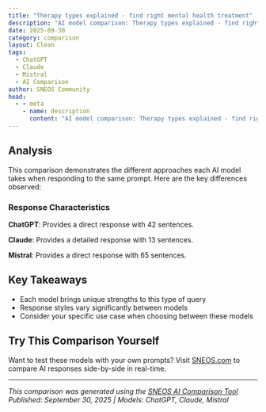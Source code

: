 ```yaml
---
title: "Therapy types explained - find right mental health treatment"
description: "AI model comparison: Therapy types explained - find right mental health treatment..."
date: 2025-09-30
category: comparison
layout: Clean
tags:
  - ChatGPT
  - Claude
  - Mistral
  - AI Comparison
author: SNEOS Community
head:
  - - meta
    - name: description
      content: "AI model comparison: Therapy types explained - find right mental health treatment..."
---
```


<ChatComparison
  title="Therapy types explained - find right mental health treatment"
  prompt="Therapy types explained - find right mental health treatment"
  :responses='{"ChatGPT": "Certainly! Here\u0027s an overview of common therapy types to help you understand which might be the right mental health treatment for you:\n\n### 1. Cognitive Behavioral Therapy (CBT)\n- **What it is:** A short-term, goal-oriented therapy that focuses on identifying and changing negative thought patterns and behaviors.\n- **Best for:** Anxiety, depression, phobias, PTSD, OCD.\n- **How it helps:** Teaches coping skills to manage problems and change unhelpful thoughts.\n\n### 2. Dialectical Behavior Therapy (DBT)\n- **What it is:** A form of CBT that emphasizes mindfulness, emotional regulation, distress tolerance, and interpersonal effectiveness.\n- **Best for:** Borderline Personality Disorder, suicidal thoughts, self-harming behaviors, emotional dysregulation.\n- **How it helps:** Balances acceptance and change through structured group and individual therapy.\n\n### 3. Psychodynamic Therapy\n- **What it is:** Explores unconscious patterns and how past experiences influence current behavior.\n- **Best for:** Depression, anxiety, relationship issues, trauma.\n- **How it helps:** Increases self-awareness and understanding of deep-rooted emotional conflicts.\n\n### 4. Humanistic Therapy (e.g., Person-Centered Therapy)\n- **What it is:** Focuses on personal growth, self-acceptance, and self-actualization.\n- **Best for:** Low self-esteem, life transitions, stress, mild depression or anxiety.\n- **How it helps:** Provides a supportive environment where you can explore feelings and find your own path.\n\n### 5. Interpersonal Therapy (IPT)\n- **What it is:** Centers on improving interpersonal relationships and communication.\n- **Best for:** Depression related to relationship issues, grief, role transitions.\n- **How it helps:** Addresses problematic relationship patterns and improves social functioning.\n\n### 6. Eye Movement Desensitization and Reprocessing (EMDR)\n- **What it is:** Structured therapy that uses eye movements or other bilateral stimulation to process traumatic memories.\n- **Best for:** PTSD, trauma, anxiety.\n- **How it helps:** Helps rewire the brain\u2019s response to traumatic memories, reducing their emotional impact.\n\n### 7. Family or Couples Therapy\n- **What it is:** Involves family members or couples in therapy to address relational issues.\n- **Best for:** Family conflict, marital problems, parenting challenges.\n- **How it helps:** Improves communication, resolves conflicts, strengthens relationships.\n\n### 8. Mindfulness-Based Therapies\n- **What it is:** Incorporates mindfulness practices to increase awareness and acceptance of the present moment.\n- **Best for:** Stress, anxiety, depression, chronic pain.\n- **How it helps:** Reduces rumination and promotes emotional regulation.\n\n---\n\n### How to Choose the Right Therapy:\n- **Identify your main concerns:** Emotional distress, behavior issues, trauma, relationship problems, etc.\n- **Consider therapy approach:** Do you want a structured, short-term therapy (like CBT) or a deeper, long-term exploration (like psychodynamic therapy)?\n- **Think about your preferences:** Individual vs. group therapy, in-person vs. online.\n- **Consult a professional:** A licensed therapist can help recommend the best approach for your unique needs.\n\nIf you\u0027d like, I can provide information on how to find a therapist or what questions to ask during your first session!", "Claude": "# Mental Health Therapy Types: Finding Your Right Fit\n\n## **Talk Therapies (Psychotherapy)**\n\n### **Cognitive Behavioral Therapy (CBT)**\n- **What it is**: Focuses on changing negative thought patterns and behaviors\n- **Best for**: Anxiety, depression, phobias, PTSD, eating disorders\n- **Approach**: Short-term, goal-oriented, homework assignments\n- **Duration**: Typically 12-20 sessions\n\n### **Dialectical Behavior Therapy (DBT)**\n- **What it is**: Teaches emotional regulation and distress tolerance skills\n- **Best for**: Borderline personality disorder, self-harm, emotional instability\n- **Approach**: Group and individual sessions, mindfulness-based\n- **Duration**: Usually 6 months to 1 year\n\n### **Psychodynamic Therapy**\n- **What it is**: Explores unconscious thoughts and past experiences\n- **Best for**: Relationship issues, recurring patterns, deep-rooted problems\n- **Approach**: Insight-oriented, explores childhood and past relationships\n- **Duration**: Months to years\n\n### **Humanistic/Person-Centered Therapy**\n- **What it is**: Emphasizes self-acceptance and personal growth\n- **Best for**: Self-esteem issues, life transitions, personal development\n- **Approach**: Non-directive, supportive, client-led\n- **Duration**: Varies widely\n\n## **Specialized Therapies**\n\n### **EMDR (Eye Movement Desensitization)**\n- **Best for**: PTSD, trauma, phobias\n- **What to expect**: Guided eye movements while processing traumatic memories\n\n### **Family/Couples Therapy**\n- **Best for**: Relationship conflicts, communication issues, family dysfunction\n- **Approach**: Involves multiple family members or partners\n\n### **Group Therapy**\n- **Best for**: Social anxiety, addiction, grief, peer support needs\n- **Benefits**: Cost-effective, peer learning, reduced isolation\n\n## **Treatment Settings**\n\n| **Setting** | **Intensity** | **Best For** |\n|-------------|---------------|--------------|\n| **Outpatient** | 1 session/week | Most mental health concerns |\n| **Intensive Outpatient** | Multiple sessions/week | Moderate to severe symptoms |\n| **Partial Hospitalization** | Daily sessions | Severe symptoms, crisis stabilization |\n| **Inpatient** | 24/7 care | Immediate safety concerns |\n\n## **How to Choose the Right Therapy**\n\n### **Consider Your Needs:**\n- **Specific symptoms** (anxiety, depression, trauma)\n- **Goals** (symptom relief vs. personal growth)\n- **Timeline** (urgent vs. long-term work)\n- **Learning style** (structured vs. exploratory)\n\n### **Practical Factors:**\n- **Insurance coverage** and costs\n- **Therapist availability** and location\n- **Time commitment** you can make\n- **Comfort level** with different approaches\n\n## **Finding the Right Therapist**\n\n### **Important Qualities:**\n- Licensed and properly credentialed\n- Experience with your specific concerns\n- Cultural competence and understanding\n- Communication style that fits you\n- Creates a safe, non-judgmental environment\n\n### **Red Flags:**\n- Lacks proper licensing\n- Pushes their personal agenda\n- Violates boundaries\n- Doesn\u0027t respect your goals\n- Makes you feel worse consistently\n\n## **Getting Started**\n\n### **Initial Steps:**\n1. **Identify your primary concerns**\n2. **Research therapists** in your area\n3. **Check insurance coverage**\n4. **Schedule initial consultations**\n5. **Ask questions** about their approach\n\n### **Questions to Ask Potential Therapists:**\n- What\u0027s your experience with my specific concerns?\n- What therapeutic approaches do you use?\n- How do you measure progress?\n- What should I expect in terms of timeline?\n- How do you handle crisis situations?\n\n## **Making Therapy More Effective**\n\n### **Your Role:**\n- **Be honest** about your struggles\n- **Complete homework** assignments\n- **Communicate** what\u0027s working or not\n- **Be patient** with the process\n- **Practice skills** outside sessions\n\n### **When to Consider Medication:**\n- Severe symptoms interfering with daily life\n- Therapy alone isn\u0027t providing enough relief\n- Biological factors contributing to symptoms\n- History of mental illness in family\n\n## **Cost and Insurance**\n\n### **Options for Affordability", "Mistral": "Choosing the right mental health treatment depends on your specific needs, preferences, and the issues you\u0027re facing. Here are some common types of therapy and explanations of each to help you find the right fit:\n\n1. **Cognitive Behavioral Therapy (CBT)**:\n - **Focus**: Identifying and changing negative thought patterns and behaviors.\n - **Best For**: Anxiety, depression, PTSD, eating disorders, and substance abuse.\n - **Techniques**: Cognitive restructuring, exposure therapy, and behavioral activation.\n\n2. **Psychodynamic Therapy**:\n - **Focus**: Exploring unconscious thoughts and feelings that influence behavior.\n - **Best For**: Depression, anxiety, personality disorders, and relationship issues.\n - **Techniques**: Free association, dream analysis, and transference.\n\n3. **Humanistic Therapy**:\n - **Focus**: Emphasizing personal growth, self-actualization, and the individual\u0027s subjective experience.\n - **Best For**: Self-esteem issues, relationship problems, and existential concerns.\n - **Techniques**: Client-centered therapy, Gestalt therapy, and existential therapy.\n\n4. **Dialectical Behavior Therapy (DBT)**:\n - **Focus**: Teaching skills to manage painful emotions and decrease conflict in relationships.\n - **Best For**: Borderline personality disorder, suicidal ideation, and self-harm.\n - **Techniques**: Mindfulness, distress tolerance, interpersonal effectiveness, and emotion regulation.\n\n5. **Interpersonal Therapy (IPT)**:\n - **Focus**: Improving communication skills and social functioning.\n - **Best For**: Depression, eating disorders, and relationship issues.\n - **Techniques**: Role-playing, communication analysis, and problem-solving.\n\n6. **Acceptance and Commitment Therapy (ACT)**:\n - **Focus**: Accepting difficult feelings and committing to making a change.\n - **Best For**: Anxiety, depression, chronic pain, and substance abuse.\n - **Techniques**: Mindfulness, acceptance, and values-based action.\n\n7. **Eye Movement Desensitization and Reprocessing (EMDR)**:\n - **Focus**: Processing traumatic memories to reduce their emotional impact.\n - **Best For**: PTSD, trauma, and phobias.\n - **Techniques**: Bilateral stimulation (eye movements, taps, or tones) while recalling distressing events.\n\n8. **Mindfulness-Based Therapies**:\n - **Focus**: Cultivating mindfulness and present-moment awareness.\n - **Best For**: Anxiety, depression, stress, and chronic pain.\n - **Techniques**: Mindfulness meditation, body scan, and yoga.\n\n9. **Family Therapy**:\n - **Focus**: Addressing issues within the family system.\n - **Best For**: Family conflicts, communication issues, and behavioral problems in children.\n - **Techniques**: Structural family therapy, strategic family therapy, and systemic family therapy.\n\n10. **Group Therapy**:\n - **Focus**: Providing support and therapy in a group setting.\n - **Best For**: Social anxiety, substance abuse, and relationship issues.\n - **Techniques**: Group discussions, role-playing, and peer support.\n\n11. **Art Therapy**:\n - **Focus**: Using creative processes to improve mental well-being.\n - **Best For**: Trauma, anxiety, depression, and emotional expression.\n - **Techniques**: Painting, drawing, sculpting, and other forms of artistic expression.\n\n12. **Play Therapy**:\n - **Focus**: Using play to help children express their feelings and resolve issues.\n - **Best For**: Children with emotional, social, or behavioral problems.\n - **Techniques**: Sand play, puppet play, and role-playing.\n\n### Steps to Find the Right Treatment:\n\n1. **Assess Your Needs**: Identify the specific issues you want to address.\n2. **Consult a Professional**: Speak with a mental health professional to discuss your options.\n3. **Research Therapists**: Look for therapists who specialize in the type of therapy you\u0027re interested in.\n4. **Consider Your Preferences**: Think about what kind of therapy environment you prefer (e.g., individual, group, family).\n5. **Try a Session**: Sometimes the best way to know if a therapy type is right for you is to try it out.\n\n### Additional Considerations:\n\n- **Cost and Insurance**: Check if the therapy is covered by your insurance and consider the cost.\n- **Availability**: Ensure the therapist has availability that fits your schedule.\n- **Comfort Level**: Feel comfortable with the therapist and the therapeutic approach.\n\nFinding the right mental health treatment is a personal journey, and it\u0027s okay to try different types of therapy until you find the one that works best for you."}' 
  published-date="22:46"
/>

## Analysis

This comparison demonstrates the different approaches each AI model takes when responding to the same prompt. Here are the key differences observed:

### Response Characteristics

**ChatGPT**: Provides a direct response with 42 sentences. 

**Claude**: Provides a detailed response with 13 sentences. 

**Mistral**: Provides a direct response with 65 sentences. 

## Key Takeaways

- Each model brings unique strengths to this type of query
- Response styles vary significantly between models
- Consider your specific use case when choosing between these models

## Try This Comparison Yourself

Want to test these models with your own prompts? Visit [SNEOS.com](https://sneos.com) to compare AI responses side-by-side in real-time.

---

*This comparison was generated using the [SNEOS AI Comparison Tool](https://sneos.com)*
*Published: September 30, 2025 | Models: ChatGPT, Claude, Mistral*
